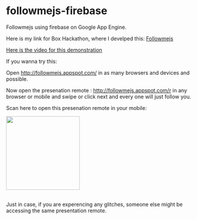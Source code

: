 followmejs-firebase
===================

Followmejs using firebase on Google App Engine.


Here is my link for Box Hackathon, where I develped this: <a href="http://redefiningwork.hackathon.io/teams/view/568" target="_blank">Followmejs</a>

<a href="http://www.youtube.com/watch?v=8mRrbkbTZFc" target="_blank">Here is the video for this demonstration</a>

If you wanna try this:

Open http://followmejs.appspot.com/ in as many browsers and devices and possible.

Now open the presenation remote : http://followmejs.appspot.com/r in any browser or mobile and swipe or click next and every one will just follow you.


Scan here to open this presenation remote in your mobile:
<br/>
<div>
<img src="http://chart.apis.google.com/chart?chs=200x200&cht=qr&chl=http%3A%2F%2Ffollowmejs.appspot.com/r" width="200" height="200" alt="" />
</div>
<br/>

Just in case, if you are experencing any glitches, someone else might be accessing the same presentation remote.

